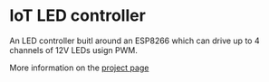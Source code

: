 # IoT LED controller

An LED controller buitl around an ESP8266 which can drive up to 4 channels of 12V LEDs usign PWM.

More information on the [project page](https://articles.maximemoreillon.com/articles/cf503085-523f-47f3-aa3f-445ab27a7a3d)